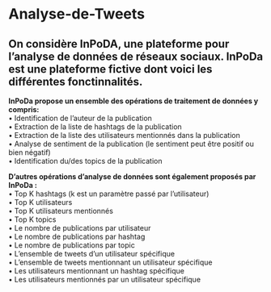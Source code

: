 # Analyse-de-Tweets
## On considère InPoDA, une plateforme pour l’analyse de données de réseaux sociaux. InPoDa est une plateforme fictive dont voici les différentes fonctinnalités.

   
**InPoDa propose un ensemble des opérations de traitement de données y compris:**  
• Identification de l’auteur de la publication  
• Extraction de la liste de hashtags de la publication  
• Extraction de la liste des utilisateurs mentionnés dans la publication  
• Analyse de sentiment de la publication (le sentiment peut être positif ou bien négatif)  
• Identification du/des topics de la publication   
  
    
**D’autres opérations d’analyse de données sont également proposés par InPoDa :**  
• Top K hashtags (k est un paramètre passé par l’utilisateur)  
• Top K utilisateurs  
• Top K utilisateurs mentionnés  
• Top K topics  
• Le nombre de publications par utilisateur  
• Le nombre de publications par hashtag  
• Le nombre de publications par topic  
• L’ensemble de tweets d’un utilisateur spécifique  
• L’ensemble de tweets mentionnant un utilisateur spécifique  
• Les utilisateurs mentionnant un hashtag spécifique  
• Les utilisateurs mentionnés par un utilisateur spécifique  
